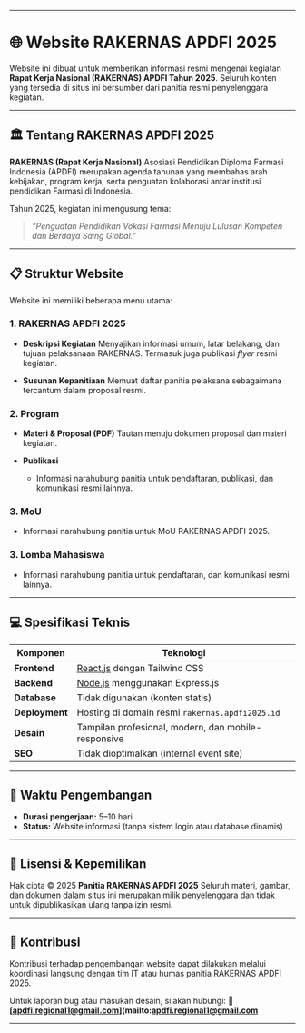 
---

# 🌐 Website RAKERNAS APDFI 2025

Website ini dibuat untuk memberikan informasi resmi mengenai kegiatan **Rapat Kerja Nasional (RAKERNAS) APDFI Tahun 2025**.
Seluruh konten yang tersedia di situs ini bersumber dari panitia resmi penyelenggara kegiatan.

---

## 🏛 Tentang RAKERNAS APDFI 2025

**RAKERNAS (Rapat Kerja Nasional)** Asosiasi Pendidikan Diploma Farmasi Indonesia (APDFI) merupakan agenda tahunan yang membahas arah kebijakan, program kerja, serta penguatan kolaborasi antar institusi pendidikan Farmasi di Indonesia.

Tahun 2025, kegiatan ini mengusung tema:

> *“Penguatan Pendidikan Vokasi Farmasi Menuju Lulusan Kompeten dan Berdaya Saing Global.”*

---

## 📋 Struktur Website

Website ini memiliki beberapa menu utama:

### 1. **RAKERNAS APDFI 2025**

* **Deskripsi Kegiatan**
  Menyajikan informasi umum, latar belakang, dan tujuan pelaksanaan RAKERNAS.
  Termasuk juga publikasi *flyer* resmi kegiatan.

* **Susunan Kepanitiaan**
  Memuat daftar panitia pelaksana sebagaimana tercantum dalam proposal resmi.

### 2. **Program**

* **Materi & Proposal (PDF)**
  Tautan menuju dokumen proposal dan materi kegiatan.

* **Publikasi**
  * Informasi narahubung panitia untuk pendaftaran, publikasi, dan komunikasi resmi lainnya.

### 3. **MoU**

* Informasi narahubung panitia untuk MoU RAKERNAS APDFI 2025.

### 3. **Lomba Mahasiswa**

* Informasi narahubung panitia untuk pendaftaran, dan komunikasi resmi lainnya.

---

## 💻 Spesifikasi Teknis

| Komponen       | Teknologi                                             |
| -------------- | ----------------------------------------------------- |
| **Frontend**   | [React.js](https://reactjs.org/) dengan Tailwind CSS  |
| **Backend**    | [Node.js](https://nodejs.org/) menggunakan Express.js |
| **Database**   | Tidak digunakan (konten statis)                       |
| **Deployment** | Hosting di domain resmi `rakernas.apdfi2025.id`       |
| **Desain**     | Tampilan profesional, modern, dan mobile-responsive   |
| **SEO**        | Tidak dioptimalkan (internal event site)              |

---

## 📆 Waktu Pengembangan

* **Durasi pengerjaan:** 5–10 hari
* **Status:** Website informasi (tanpa sistem login atau database dinamis)

---

## 📜 Lisensi & Kepemilikan

Hak cipta © 2025 **Panitia RAKERNAS APDFI 2025**
Seluruh materi, gambar, dan dokumen dalam situs ini merupakan milik penyelenggara dan tidak untuk dipublikasikan ulang tanpa izin resmi.

---

## 🤝 Kontribusi

Kontribusi terhadap pengembangan website dapat dilakukan melalui koordinasi langsung dengan tim IT atau humas panitia RAKERNAS APDFI 2025.

Untuk laporan bug atau masukan desain, silakan hubungi:
📧 **[apdfi.regional1@gmail.com](mailto:apdfi.regional1@gmail.com**

---